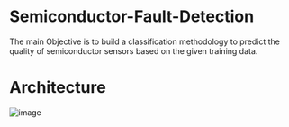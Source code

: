 # Semiconductor-Fault-Detection

The main Objective is to build a classification methodology to predict the quality of semiconductor sensors based on the given training data. 


# Architecture

![image](https://user-images.githubusercontent.com/79400703/129548375-6df00496-75a1-40bc-a77c-66c0fe8229e5.png)

